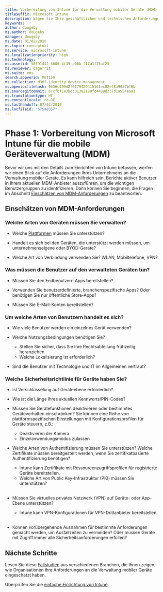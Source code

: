 ```yaml
---
title: Vorbereitung von Intune für die Verwaltung mobiler Geräte (MDM)
titleSuffix: Microsoft Intune
description: Wägen Sie Ihre geschäftlichen und technischen Anforderungen ab, bevor Sie zu Microsoft Intune migrieren.
keywords: ''
author: dougeby
ms.author: dougeby
manager: dougeby
ms.date: 01/02/2018
ms.topic: conceptual
ms.service: microsoft-intune
ms.localizationpriority: high
ms.technology: ''
ms.assetid: 58591442-6606-4f39-a06b-f17a1f25af25
ms.reviewer: dagerrit
ms.suite: ems
search.appverid: MET150
ms.collection: M365-identity-device-management
ms.openlocfilehash: 0656c199d2f6179429415161ec02ef8a9037bf6b
ms.sourcegitcommit: bccfbf1e3bdc31382189fc4489d337d1a554e6a1
ms.translationtype: HT
ms.contentlocale: de-DE
ms.lasthandoff: 07/03/2019
ms.locfileid: "67548357"
---
```

# <a name="phase-1-prepare-microsoft-intune-for-mobile-device-management-mdm"></a>Phase 1: Vorbereitung von Microsoft Intune für die mobile Geräteverwaltung (MDM)

Bevor wir uns mit den Details zum Einrichten von Intune befassen, werfen wir einen Blick auf die Anforderungen Ihres Unternehmens an die Verwaltung mobiler Geräte. Es kann hilfreich sein, Berichte aktiver Benutzer in Ihrem aktuellen MDM-Anbieter auszuführen, um die wichtigen Benutzergruppen zu identifizieren. Dann können Sie beginnen, die Fragen im Abschnitt [Einschätzen von MDM-Anforderungen](migration-guide-prepare.md#assess-mdm-requirements) zu beantworten.

## <a name="assess-mdm-requirements"></a>Einschätzen von MDM-Anforderungen

### <a name="what-kinds-of-devices-do-you-need-to-manage"></a>Welche Arten von Geräten müssen Sie verwalten?

- Welche [Plattformen](supported-devices-browsers.md) müssen Sie unterstützen?

- Handelt es sich bei den Geräten, die unterstützt werden müssen, um unternehmenseigene oder BYOD-Geräte?

- Welche Art von Verbindung verwenden Sie? WLAN, Mobiltelefone, VPN?

### <a name="what-do-your-users-need-to-do-on-managed-devices"></a>Was müssen die Benutzer auf den verwalteten Geräten tun?

- Müssen Sie den Endbenutzern Apps bereitstellen?

- Verwenden Sie benutzerdefinierte, branchenspezifische Apps? Oder benötigen Sie nur öffentliche Store-Apps?

- Müssen Sie E-Mail-Konten bereitstellen?

### <a name="what-kinds-of-users"></a>Um welche Arten von Benutzern handelt es sich?

- Wie viele Benutzer werden ein einzelnes Gerät verwenden?

- Welche Nutzungsbedingungen benötigen Sie?

    - Stellen Sie sicher, dass Sie Ihre Rechtsabteilung frühzeitig heranziehen.
    - Welche Lokalisierung ist erforderlich?

- Sind die Benutzer mit Technologie und IT im Allgemeinen vertraut?

### <a name="what-is-your-device-security-policy"></a>Welche Sicherheitsrichtlinie für Geräte haben Sie?

- Ist Verschlüsselung auf Geräteebene erforderlich?

- Wie ist die Länge Ihres aktuellen Kennworts/PIN-Codes?

- Müssen Sie Gerätefunktionen deaktivieren oder bestimmtes Geräteverhalten einschränken? Sie können eine Reihe von plattformspezifischen Einstellungen mit Konfigurationsprofilen für Geräte steuern, z.B.:
    - Deaktivieren der Kamera
    - Einzelanwendungsmodus zulassen<br/>

- Welche Arten von Authentifizierung müssen Sie unterstützen? Welche Zertifikate müssen bereitgestellt werden, wenn Sie zertifikatbasierte Authentifizierung benötigen?
  - Intune kann Zertifikate mit Ressourcenzugriffsprofilen für registrierte Geräte bereitstellen.
  - Welche Art von Public Key-Infrastruktur (PKI) müssen Sie unterstützen?
  <br></br>
- Müssen Sie virtuelles privates Netzwerk (VPN) auf Geräte- oder App-Ebene unterstützen?

  - Intune kann VPN-Konfigurationen für VPN-Drittanbieter bereitstellen.
  <br/><br/>
- Können vorübergehende Ausnahmen für bestimmte Anforderungen gemacht werden, um Ausfallzeiten zu vermeiden? Oder müssen Geräte mit Zugriff immer alle Sicherheitsanforderungen erfüllen?

## <a name="next-steps"></a>Nächste Schritte
Lesen Sie diese [Fallstudien](https://customers.microsoft.com/story/mwh-global-now-part-of-stantec-secures-mobile-devices-with-intune) aus verschiedenen Branchen, die Ihnen zeigen, wie Organisationen ihre Anforderungen an die Verwaltung mobiler Geräte eingeschätzt haben.

Überprüfen Sie die [einfache Einrichtung von Intune](migration-guide-setup.md).
